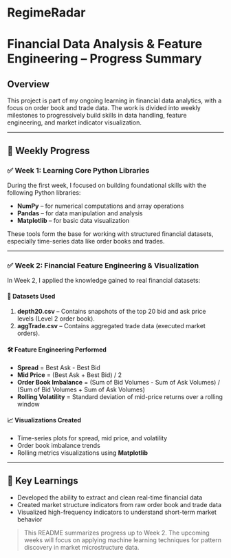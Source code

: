 # RegimeRadar
# Financial Data Analysis & Feature Engineering – Progress Summary

## Overview

This project is part of my ongoing learning in financial data analytics, with a focus on order book and trade data. The work is divided into weekly milestones to progressively build skills in data handling, feature engineering, and market indicator visualization.

---

## 📅 Weekly Progress

### ✅ Week 1: Learning Core Python Libraries

During the first week, I focused on building foundational skills with the following Python libraries:

- **NumPy** – for numerical computations and array operations
- **Pandas** – for data manipulation and analysis
- **Matplotlib** – for basic data visualization

These tools form the base for working with structured financial datasets, especially time-series data like order books and trades.

---

### ✅ Week 2: Financial Feature Engineering & Visualization

In Week 2, I applied the knowledge gained to real financial datasets:

#### 📁 Datasets Used
1. **depth20.csv** – Contains snapshots of the top 20 bid and ask price levels (Level 2 order book).
2. **aggTrade.csv** – Contains aggregated trade data (executed market orders).

#### 🛠 Feature Engineering Performed
- **Spread** = Best Ask - Best Bid
- **Mid Price** = (Best Ask + Best Bid) / 2
- **Order Book Imbalance** = (Sum of Bid Volumes - Sum of Ask Volumes) / (Sum of Bid Volumes + Sum of Ask Volumes)
- **Rolling Volatility** = Standard deviation of mid-price returns over a rolling window

#### 📈 Visualizations Created
- Time-series plots for spread, mid price, and volatility
- Order book imbalance trends
- Rolling metrics visualizations using **Matplotlib**

---

## 🧠 Key Learnings

- Developed the ability to extract and clean real-time financial data
- Created market structure indicators from raw order book and trade data
- Visualized high-frequency indicators to understand short-term market behavior



> This README summarizes progress up to Week 2. The upcoming weeks will focus on applying machine learning techniques for pattern discovery in market microstructure data.
